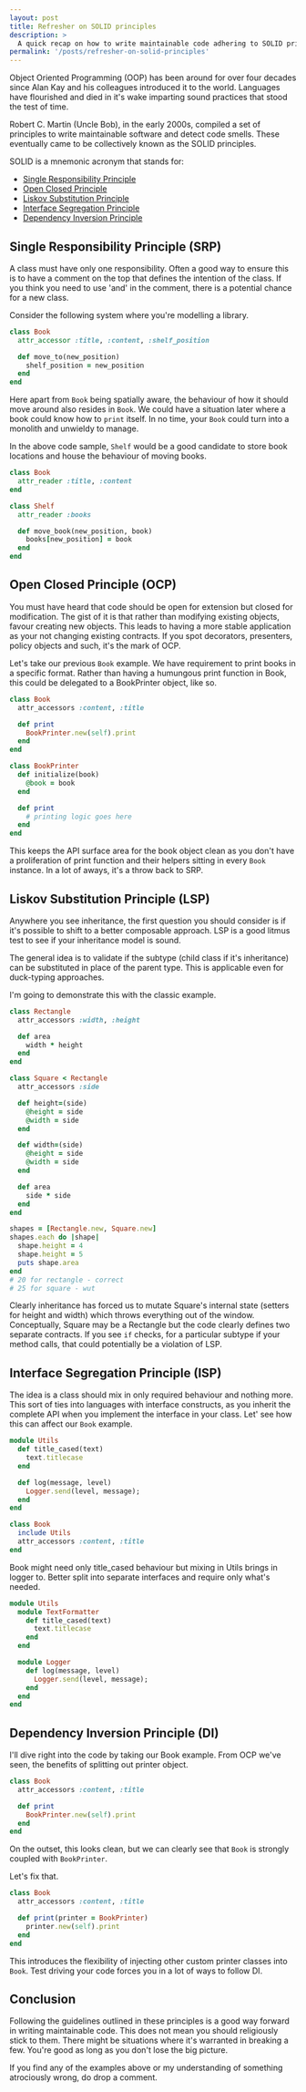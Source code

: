 ```yaml
---
layout: post
title: Refresher on SOLID principles
description: >
  A quick recap on how to write maintainable code adhering to SOLID principles
permalink: '/posts/refresher-on-solid-principles'
---
```


Object Oriented Programming (OOP) has been around for over four decades since Alan Kay and his colleagues introduced it to the world. Languages have flourished and died in it's wake imparting sound practices that stood the test of time.

Robert C. Martin (Uncle Bob), in the early 2000s, compiled a set of principles to write maintainable software and detect code smells. These eventually came to be collectively known as the SOLID principles.

SOLID is a mnemonic acronym that stands for:

* [Single Responsibility Principle](#srp)
* [Open Closed Principle](#ocp)
* [Liskov Substitution Principle](#lsp)
* [Interface Segregation Principle](#isp)
* [Dependency Inversion Principle](#dip)

<h2 id="srp">Single Responsibility Principle (SRP)</h2>

A class must have only one responsibility. Often a good way to ensure this is to have a comment on the top that defines the intention of the class. If you think you need to use 'and' in the comment, there is a potential chance for a new class.

Consider the following system where you're modelling a library.

~~~ruby
class Book
  attr_accessor :title, :content, :shelf_position

  def move_to(new_position)
    shelf_position = new_position
  end
end
~~~

Here apart from `Book` being spatially aware, the behaviour of how it should move around also resides in `Book`. We could have a situation later where a book could know how to `print` itself. In no time, your `Book` could turn into a monolith and unwieldy to manage.

In the above code sample, `Shelf` would be a good candidate to store book locations and house the behaviour of moving books.

~~~ruby
class Book
  attr_reader :title, :content
end

class Shelf
  attr_reader :books

  def move_book(new_position, book)
    books[new_position] = book
  end
end
~~~

<h2 id="ocp">Open Closed Principle (OCP)</h2>

You must have heard that code should be open for extension but closed for modification. The gist of it is that rather than modifying existing objects, favour creating new objects. This leads to having a more stable application as your not changing existing contracts. If you spot decorators, presenters, policy objects and such, it's the mark of OCP.

Let's take our previous `Book` example. We have requirement to print books in a specific format. Rather than having a humungous print function in Book, this could be delegated to a BookPrinter object, like so.

~~~ruby
class Book
  attr_accessors :content, :title

  def print
    BookPrinter.new(self).print
  end
end

class BookPrinter
  def initialize(book)
    @book = book
  end

  def print
    # printing logic goes here
  end
end
~~~

This keeps the API surface area for the book object clean as you don't have a proliferation of print function and their helpers sitting in every `Book` instance. In a lot of aways, it's a throw back to SRP.

<h2 id="lsp">Liskov Substitution Principle (LSP)</h2>

Anywhere you see inheritance, the first question you should consider is if it's possible to shift to a better composable approach. LSP is a good litmus test to see if your inheritance model is sound.

The general idea is to validate if the subtype (child class if it's inheritance) can be substituted in place of the parent type. This is applicable even for duck-typing approaches.

I'm going to demonstrate this with the classic example.

~~~ruby
class Rectangle
  attr_accessors :width, :height

  def area
    width * height
  end
end

class Square < Rectangle
  attr_accessors :side

  def height=(side)
    @height = side
    @width = side
  end

  def width=(side)
    @height = side
    @width = side
  end

  def area
    side * side
  end
end

shapes = [Rectangle.new, Square.new]
shapes.each do |shape|
  shape.height = 4
  shape.height = 5
  puts shape.area
end
# 20 for rectangle - correct
# 25 for square - wut
~~~

Clearly inheritance has forced us to mutate Square's internal state (setters for height and width) which throws everything out of the window. Conceptually, Square may be a Rectangle but the code clearly defines two separate contracts. If you see `if` checks, for a particular subtype if your method calls, that could potentially be a violation of LSP.

<h2 id="isp">Interface Segregation Principle (ISP)</h2>

The idea is a class should mix in only required behaviour and nothing more. This sort of ties into languages with interface constructs, as you inherit the complete API when you implement the interface in your class. Let' see how this can affect our `Book` example.

~~~ruby
module Utils
  def title_cased(text)
    text.titlecase
  end

  def log(message, level)
    Logger.send(level, message);
  end
end

class Book
  include Utils
  attr_accessors :content, :title
end
~~~

Book might need only title_cased behaviour but mixing in Utils brings in logger to. Better split into separate interfaces and require only what's needed.

~~~ruby
module Utils
  module TextFormatter
    def title_cased(text)
      text.titlecase
    end
  end

  module Logger
    def log(message, level)
      Logger.send(level, message);
    end
  end
end
~~~

<h2 id="dip">Dependency Inversion Principle (DI)</h2>

I'll dive right into the code by taking our Book example. From OCP we've seen, the benefits of splitting out printer object.

~~~ruby
class Book
  attr_accessors :content, :title

  def print
    BookPrinter.new(self).print
  end
end
~~~

On the outset, this looks clean, but we can clearly see that `Book` is strongly coupled with `BookPrinter`.

Let's fix that.

~~~ruby
class Book
  attr_accessors :content, :title

  def print(printer = BookPrinter)
    printer.new(self).print
  end
end
~~~

This introduces the flexibility of injecting other custom printer classes into `Book`. Test driving your code forces you in a lot of ways to follow DI.

## Conclusion

Following the guidelines outlined in these principles is a good way forward in writing maintainable code. This does not mean you should religiously stick to them. There might be situations where it's warranted in breaking a few. You're good as long as you don't lose the big picture.

If you find any of the examples above or my understanding of something atrociously wrong, do drop a comment.
